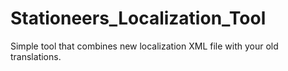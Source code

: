 # Stationeers_Localization_Tool
Simple tool that combines new localization XML file with your old translations.

